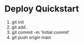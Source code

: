 # Deploy Quickstart

1. git init
2. git add .
3. git commit -m 'Initial commit'
4. git push origin main
